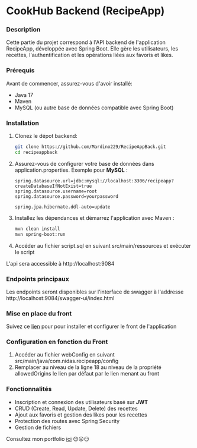# CookHub Backend (RecipeApp)

### Description

Cette partie du projet correspond à l'API backend de 
l'application RecipeApp, 
développée avec Spring Boot. 
Elle gère les utilisateurs, les recettes, l'authentification et 
les opérations liées aux favoris et likes.

### Prérequis 

Avant de commencer, assurez-vous d'avoir installé: 

 - Java 17
 - Maven
 - MySQL (ou autre base de données compatible avec Spring Boot)

### Installation

1. Clonez le dépot backend:
    
    ```bash 
    git clone https://github.com/Mardino229/RecipeAppBack.git
    cd recipeappback
    ```

2. Assurez-vous de configurer votre base de données dans application.properties. Exemple pour **MySQL** :

    ```properties 
    spring.datasource.url=jdbc:mysql://localhost:3306/recipeapp?createDatabaseIfNotExist=true
    spring.datasource.username=root
    spring.datasource.password=yourpassword
   
    spring.jpa.hibernate.ddl-auto=update

3. Installez les dépendances et démarrez l'application avec Maven : 
    
    ```bash
    mvn clean install
    mvn spring-boot:run
    ```

4. Accéder au fichier script.sql en suivant src/main/ressources et exécuter le script

L'api sera accessible à http://localhost:9084

### Endpoints principaux

Les endpoints seront disponibles sur l'interface de swagger à l'addresse http://localhost:9084/swagger-ui/index.html

### Mise en place du front 

Suivez ce [lien](https://github.com/Mardino229/RecipeApp) pour pour installer et configurer le front de l'application

### Configuration en fonction du Front 

1. Accéder au fichier webConfig en suivant src/main/java/com.nidas.recipeapp/config
2. Remplacer au niveau de la ligne 18 au niveau de la propriété allowedOrigins le lien par défaut par le lien menant au front 

### Fonctionnalités 

 - Inscription et connexion des utilisateurs basé sur **JWT**
 - CRUD (Create, Read, Update, Delete) des recettes
 - Ajout aux favoris et gestion des likes pour les recettes
 - Protection des routes avec Spring Security
 - Gestion de fichiers

Consultez mon portfolio [ici]() 😊😜😏